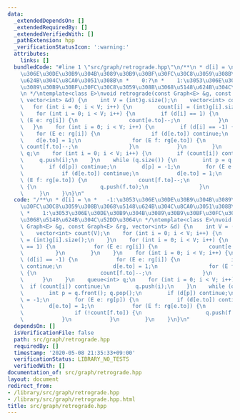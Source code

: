 ```yaml
---
data:
  _extendedDependsOn: []
  _extendedRequiredBy: []
  _extendedVerifiedWith: []
  _pathExtension: hpp
  _verificationStatusIcon: ':warning:'
  attributes:
    links: []
  bundledCode: "#line 1 \"src/graph/retrograde.hpp\"\n/**\n * d[i] = \n *   -1:\u3053\
    \u306E\u30DE\u30B9\u304B\u3089\u30B9\u30BF\u30FC\u30C8\u3059\u308B\u3068\u5148\
    \u624B\u304C\u8CA0\u3051\u308B\n *    0:?\n *    1:\u3053\u306E\u30DE\u30B9\u304B\
    \u3089\u30B9\u30BF\u30FC\u30C8\u3059\u308B\u3068\u5148\u624B\u304C\u52DD\u3064\
    \n */\ntemplate<class E>\nvoid retrograde(const Graph<E> &g, const Graph<E> &rg,\
    \ vector<int> &d) {\n    int V = (int)g.size();\n    vector<int> count(V);\n \
    \   for (int i = 0; i < V; i++) {\n        count[i] = (int)g[i].size();\n    }\n\
    \    for (int i = 0; i < V; i++) {\n        if (d[i] == 1) {\n            for\
    \ (E e: rg[i]) {\n                count[e.to]--;\n            }\n        }\n \
    \   }\n    for (int i = 0; i < V; i++) {\n        if (d[i] == -1) {\n        \
    \    for (E e: rg[i]) {\n                if (d[e.to]) continue;\n            \
    \    d[e.to] = 1;\n                for (E f: rg[e.to]) {\n                   \
    \ count[f.to]--;\n                }\n            }\n        }\n    }\n    queue<int>\
    \ q;\n    for (int i = 0; i < V; i++) {\n        if (count[i]) continue;\n   \
    \     q.push(i);\n    }\n    while (q.size()) {\n        int p = q.front(); q.pop();\n\
    \        if (d[p]) continue;\n        d[p] = -1;\n        for (E e: rg[p]) {\n\
    \            if (d[e.to]) continue;\n            d[e.to] = 1;\n            for\
    \ (E f: rg[e.to]) {\n                count[f.to]--;\n                if (!count[f.to])\
    \ {\n                    q.push(f.to);\n                }\n            }\n   \
    \     }\n    }\n}\n"
  code: "/**\n * d[i] = \n *   -1:\u3053\u306E\u30DE\u30B9\u304B\u3089\u30B9\u30BF\
    \u30FC\u30C8\u3059\u308B\u3068\u5148\u624B\u304C\u8CA0\u3051\u308B\n *    0:?\n\
    \ *    1:\u3053\u306E\u30DE\u30B9\u304B\u3089\u30B9\u30BF\u30FC\u30C8\u3059\u308B\
    \u3068\u5148\u624B\u304C\u52DD\u3064\n */\ntemplate<class E>\nvoid retrograde(const\
    \ Graph<E> &g, const Graph<E> &rg, vector<int> &d) {\n    int V = (int)g.size();\n\
    \    vector<int> count(V);\n    for (int i = 0; i < V; i++) {\n        count[i]\
    \ = (int)g[i].size();\n    }\n    for (int i = 0; i < V; i++) {\n        if (d[i]\
    \ == 1) {\n            for (E e: rg[i]) {\n                count[e.to]--;\n  \
    \          }\n        }\n    }\n    for (int i = 0; i < V; i++) {\n        if\
    \ (d[i] == -1) {\n            for (E e: rg[i]) {\n                if (d[e.to])\
    \ continue;\n                d[e.to] = 1;\n                for (E f: rg[e.to])\
    \ {\n                    count[f.to]--;\n                }\n            }\n  \
    \      }\n    }\n    queue<int> q;\n    for (int i = 0; i < V; i++) {\n      \
    \  if (count[i]) continue;\n        q.push(i);\n    }\n    while (q.size()) {\n\
    \        int p = q.front(); q.pop();\n        if (d[p]) continue;\n        d[p]\
    \ = -1;\n        for (E e: rg[p]) {\n            if (d[e.to]) continue;\n    \
    \        d[e.to] = 1;\n            for (E f: rg[e.to]) {\n                count[f.to]--;\n\
    \                if (!count[f.to]) {\n                    q.push(f.to);\n    \
    \            }\n            }\n        }\n    }\n}\n"
  dependsOn: []
  isVerificationFile: false
  path: src/graph/retrograde.hpp
  requiredBy: []
  timestamp: '2020-05-08 21:35:33+09:00'
  verificationStatus: LIBRARY_NO_TESTS
  verifiedWith: []
documentation_of: src/graph/retrograde.hpp
layout: document
redirect_from:
- /library/src/graph/retrograde.hpp
- /library/src/graph/retrograde.hpp.html
title: src/graph/retrograde.hpp
---
```


